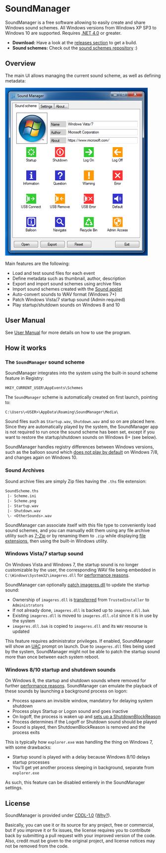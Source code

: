 # SoundManager

SoundManager is a free software allowing to easily create and share Windows sound schemes. All Windows versions from Windows XP SP3 to Windows 10 are supported. Requires [.NET 4.0](http://www.microsoft.com/en-us/download/details.aspx?id=17718) or greater.

* **Download:** Have a look at the [releases section](https://github.com/ORelio/Sound-Manager/releases) to get a build.
* **Sound schemes:** Check out the [sound schemes repository](https://github.com/ORelio/Sound-Manager-Schemes) :)

## Overview

The main UI allows managing the current sound scheme, as well as defining metadata:

![SoundManager main UI](Screenshots/gui-scheme-en.png)

Main features are the following:

* Load and test sound files for each event
* Define metadata such as thumbnail, author, description
* Export and import sound schemes using archive files
* Import sound schemes created with the [Sound applet](https://www.thewindowsclub.com/change-sounds-in-windows)
* Auto-convert sounds to WAV format (Windows 7+)
* Patch Windows Vista/7 startup sound (Admin required)
* Play startup/shutdown sounds on Windows 8 and 10

## User Manual

See [User Manual](UserManual/Readme-En.txt) for more details on how to use the program.

## How it works

### The `SoundManager` sound scheme

SoundManager integrates into the system using the built-in sound scheme feature in Registry:
````
HKEY_CURRENT_USER\AppEvents\Schemes
````
The `SoundManager` scheme is automatically created on first launch, pointing to:
````
C:\Users\<USER>\AppData\Roaming\SoundManager\Media\
````
Sound files such as `Startup.wav`, `Shutdown.wav` and so on are placed here. Since they are automatically played by the system, the SoundManager app is not required to run once the sound scheme has been set, except if you want to restore the startup/shutdown sounds on Windows 8+ (see below).

SoundManager handles registry differences between Windows versions, such as the balloon sound which [does not play by default](https://winaero.com/blog/fix-windows-plays-no-sound-for-tray-balloon-tips-notifications/) on Windows 7/8, and changes again on Windows 10.

### Sound Archives

Sound archive files are simply Zip files having the `.ths` file extension:

````
SoundScheme.ths
 |- Scheme.ini
 |- Scheme.png
 |- Startup.wav
 |- Shutdown.wav
 \- <OtherSounds>.wav
````

SoundManager can associate itself with this file type to conveniently load sound schemes, and you can manually edit them using any file archive utility such as [7-Zip](https://www.7-zip.org/) or by renaming them to `.zip` while displaying [file extensions](https://www.thewindowsclub.com/show-file-extensions-in-windows), then using the built-in Windows utility.

### Windows Vista/7 startup sound

On Windows Vista and Windows 7, the startup sound is no longer customizable by the user, the corresponding WAV file being embedded in `C:\Windows\System32\imageres.dll` for [performance reasons](https://blogs.msdn.microsoft.com/e7/2009/02/18/engineering-the-windows-7-boot-animation/).

SoundManager can optionally [patch imageres.dll](https://www.sevenforums.com/tutorials/63398-startup-sound-change-windows-7-a.html) to update the startup sound:

* Ownership of `imageres.dll` is [transferred](https://helpdeskgeek.com/windows-7/windows-7-how-to-delete-files-protected-by-trustedinstaller/) from `TrustedInstaller` to `Administrators`
* If not already done, `imageres.dll` is backed up to `imageres.dll.bak`
* Existing `imageres.dll` is moved to `imageres.dll.old` since it is in use by the system
* `imageres.dll.bak` is copied to `imageres.dll` and its `WAV` resourse is updated

This feature requires administrator privileges. If enabled, SoundManager will show an [UAC](https://en.wikipedia.org/wiki/User_Account_Control) prompt on launch. Due to `imageres.dll` files being used by the system, SoundManager might not be able to patch the startup sound more than once between each system reboot.

### Windows 8/10 startup and shutdown sounds

On Windows 8, the startup and shutdown sounds where removed for further [performance reasons](https://winaero.com/blog/how-to-play-the-logon-or-startup-sound-in-windows-8-1-or-windows-8/). SoundManager can emulate the playback of these sounds by launching a background process on logon:

* Process spawns an invisible window, mandatory for delaying system shutdown
* Process plays Startup or Logon sound and goes inactive
* On logoff, the process is waken up and [sets up a ShutdownBlockReason](https://blogs.msdn.microsoft.com/oldnewthing/20120614-00/?p=7373/)
* Process determines if the Logoff or Shutdown sound should be played
* Sound is played, then ShutdownBlockReason is removed and the process exits

This is typically how `explorer.exe` was handling the thing on Windows 7, with some drawbacks:

* Startup sound is played with a delay because Windows 8/10 delays startup processes
* You'll get yet another process sleeping in background, separate from `explorer.exe`

As such, this feature can be disabled entierely in the SoundManager settings.

## License

SoundManager is provided under
[CDDL-1.0](http://opensource.org/licenses/CDDL-1.0)
([Why?](http://qstuff.blogspot.fr/2007/04/why-cddl.html)).

Basically, you can use it or its source for any project, free or commercial, but if you improve it or fix issues,
the license requires you to contribute back by submitting a pull request with your improved version of the code.
Also, credit must be given to the original project, and license notices may not be removed from the code.